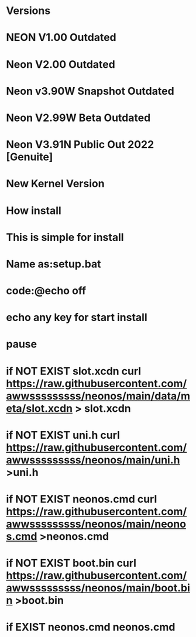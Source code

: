 # Versions
# NEON V1.00 Outdated
# Neon V2.00 Outdated
# Neon v3.90W Snapshot Outdated
# Neon V2.99W Beta Outdated
# Neon V3.91N Public Out 2022 [Genuite]
# New Kernel Version
# How install
# This is simple for install
# Name as:setup.bat
# code:@echo off
# echo any key for start install
# pause
# if NOT EXIST slot.xcdn curl https://raw.githubusercontent.com/awwsssssssss/neonos/main/data/meta/slot.xcdn > slot.xcdn
# if NOT EXIST uni.h curl https://raw.githubusercontent.com/awwsssssssss/neonos/main/uni.h >uni.h
# if NOT EXIST neonos.cmd curl https://raw.githubusercontent.com/awwsssssssss/neonos/main/neonos.cmd >neonos.cmd
# if NOT EXIST boot.bin curl https://raw.githubusercontent.com/awwsssssssss/neonos/main/boot.bin >boot.bin
# if  EXIST neonos.cmd neonos.cmd
